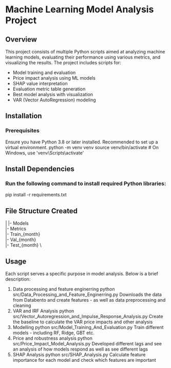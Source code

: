 # Machine Learning Model Analysis Project
## Overview
This project consists of multiple Python scripts aimed at analyzing machine learning models, evaluating their performance using various metrics, and visualizing the results. The project includes scripts for:
- Model training and evaluation
- Price impact analysis using ML models
- SHAP value interpretation
- Evaluation metric table generation
- Best model analysis with visualization
- VAR (Vector AutoRegression) modeling


## Installation
### Prerequisites
Ensure you have Python 3.8 or later installed. Recommended to set up a virtual environment.
python -m venv venv
source venv/bin/activate  # On Windows, use 'venv\Scripts\activate'

## Install Dependencies
### Run the following command to install required Python libraries:
pip install -r requirements.txt

## File Structure Created
|
|- Models \
|- Metrics \
|- Train_{month} \
|- Val_{month} \
|- Test_{month} \

## Usage
Each script serves a specific purpose in model analysis. Below is a brief description:
1. Data processing and feature enginerring
python src/Data_Processing_and_Feature_Enginerring.py
Downloads the data from Databento and create features - as well as data preprocessing and cleaning
2. VAR and IRF Analysis
python src/Vector_Autoregression_and_Impulse_Response_Analysis.py
Create the baseline to calculate the VAR price impacts and other analysis
3. Modelling
python src/Model_Training_And_Evaluation.py
Train different models - including RF, Ridge, GBT etc.
4. Price and robustness analysis
python src/Price_Impact_Model_Analysis.py
Developed different lags and see an analysis of how models respond as well as see different lags
5. SHAP Analysis
python src/SHAP_Analysis.py
Calculate feature importance for each model and check which features are important
